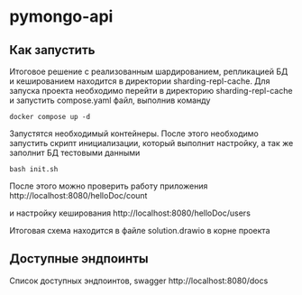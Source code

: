 # pymongo-api

## Как запустить

Итоговое решение с реализованным шардированием, репликацией БД и кешированием находится в директории sharding-repl-cache.
Для запуска проекта необходимо перейти в директорию sharding-repl-cache и запустить compose.yaml файл, выполнив команду
```shell
docker compose up -d
```

Запустятся необходимый контейнеры.
После этого необходимо запустить скрипт инициализации, который выполнит настройку, а так же заполнит БД тестовыми данными

```shell
bash init.sh
```

После этого можно проверить работу приложения
http://localhost:8080/helloDoc/count

и настройку кеширования
http://localhost:8080/helloDoc/users

Итоговая схема находится в файле solution.drawio в корне проекта


## Доступные эндпоинты

Список доступных эндпоинтов, swagger http://localhost:8080/docs
